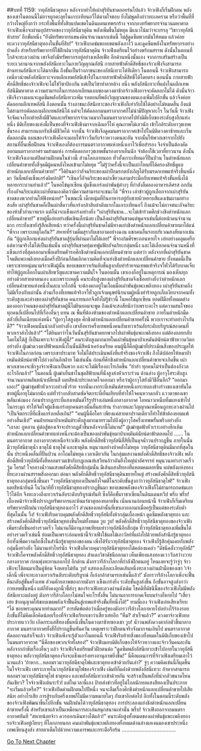 ##บทที่ 1159: วายุอัสนีธาตุทอง
หลังจากทำให้เผ่าสุริยันชาดถอยร่นไปแล้ว จ้าวเฟิงก็เริ่มฝึกตน
พลังของเขาในตอนนี้ไม่อาจบุกตะลุยในเกาะเทียนอวี่ได้ตามใจชอบ ยิ่งไม่พูดถึงอ่าวทะเลคราม หรือว่าพื้นที่ที่กว้างใหญ่ยิ่งกว่า กระทั่งพื้นที่ทั้งสิบแปดเขตในดินแดนเทพรกร้าง
จากกองทรัพยากรจำนวนมหาศาล จ้าวเฟิงเพิ่งจะผ่านอุปสรรคของวายุอัสนีธาตุดิน พลังเพิ่มขึ้นไม่หยุด มีแนวโน้มว่าจะบรรลุ ‘วิชาวายุอัสนีห้าสาย’ อีกขั้นหนึ่ง
“ยังมีทรัพยากรแขนงดินจำนวนมากเช่นนี้ ไม่สู้ดูดซึมพวกมันให้หมด แล้วค่อยทะลวงวายุอัสนีธาตุทองในขั้นที่สิบ!”
จ้าวเฟิงกดข่มขอบเขตพลังเอาไว้ และดูดซึมพลังในทรัพยากรอย่างบ้าคลั่ง
สำหรับทรัพยากรที่ใช้ฝึกฝนวายุอัสนีธาตุดิน จ้าวเฟิงเตรียมไว้อย่างพร้อมสรรพ ดังนั้นในตอนที่ใกล้จะทะลวงผ่าน เขาจึงยังมีทรัพยากรอยู่อย่างเหลือเฟือ
อีกด้านหนึ่งนั้นเอง จากการเสริมสร้างเป็นระยะเวลานานจากพลังอัสนีเทวะในกายวิญญาณอัสนี กายสายฟ้าศักดิ์สิทธิ์ของจ้าวเฟิงจึงสามารถต้านทานอัสนีเทวะได้มากขึ้น ถึงขั้นเป็นร่างภาชนะของอัสนีเทวะได้ทีเดียว
ในตอนนี้ จ้าวเฟิงสามารถเหนี่ยวนำพลังอัสนีเทวะจากผลึกเทพอัสนีเข้าไปในกายสายฟ้าศักดิ์สิทธิ์ได้โดยตรง
ตอนนั้น กายสายฟ้าศักดิ์สิทธิ์ของจ้าวเฟิงจะไม่ใช่วิชาป้องกัน แต่เป็นวิชาทำลายล้าง
อนึ่ง พลังอัสนีเทวะที่แฝงในผลึกเทพอัสนีมีมหาศาล ความสามารถในการลอกเลียนแบบของดวงตาซ้ายจ้าวเฟิงอาจจะคัดลอกไม่ได้ ดังนั้นจ้าวเฟิงจึงวางแผนจะดูดซึมพลังอัสนีเทวะเพิ่ม รอตอนที่พลังวิญญาณของตนเองเพิ่มไปอีกขั้น แล้วจึงค่อยคัดลอกผลึกเทพอัสนี
ถึงตอนนั้น ร่างภาชนะอัสนีเทวะของจ้าวเฟิงก็เท่ากับใช้ได้อย่างไม่หมดสิ้น
ถึงแม้ไม่สามารถคัดลอกผลึกเทพอัสนีได้ แต่จะให้คัดลอกมนตราอากาศก็ไม่น่ามีปัญหาอะไร
ในวันนี้ จ้าวเฟิงจึงจัดแจงโยกย้ายสิ่งมีชีวิตและทรัพยากรจำนวนมากในมนตราอากาศไปยังมิติเก็บของระดับสูงอีกแห่งหนึ่ง
มิติเก็บของแห่งนี้เป็นของที่จ้าวเฟิงชิงมาจากเฉินอวี๋ไห่ คุณภาพไม่เลวนัก เข้าใกล้ระดับอาวุธเทพชั้นรอง สามารถแบกรับสิ่งมีชีวิตได้
จากนั้น จ้าวเฟิงจึงดูดมนตราอากาศเข้าไปในมิติดวงตาซ้ายและเริ่มคัดลอกมัน
แผนของจ้าวเฟิงคือจะมอบให้จ้าววั่นกับจ้าวหวางคนละอัน จากนั้นให้พวกเขาจากไปยังสถานที่อื่นเพื่อฝึกตน
จ้าวเฟิงเองก็ต้องการมนตราอากาศแห่งหนึ่งเอาไว้เพื่อสำรอง จึงจำเป็นต้องคัดลอกมนตราอากาศรวมสามแห่ง
การคัดลอกอาวุธเทพชั้นรองยากเย็นนัก จำต้องใช้เวลาที่ยาวนาน ดังนั้นจ้าวเฟิงจึงเอาแต่ปิดด่านฝึกตนในช่วงนี้
ส่วนโลกภายนอก ทั่วทั้งเกาะเทียนอวี่ปั่นป่วน ในตำหนักแลกเปลี่ยนค้าขายทั้งสี่จุดมีผู้คนหลั่งไหลเข้ามาไม่หยุด
“ไม่รู้ว่าครั้งนี้จะเป็นเผ่าไหนที่ได้ครองสิทธิ์ดูแลตำหนักแลกเปลี่ยนค้าขาย!”
“ได้ยินมาว่าอัจฉริยะของเผ่าปีกมรกตบังเอิญได้รับมรดกเทพแท้จริงชิ้นหนึ่งมา วันนี้พลังแข็งแกร่งผิดปกติ!”
“เซินอวี่อัจฉริยะของเผ่าเขี้ยวฉลามประมือกับเทพแท้จริงขั้นหนึ่งได้หลายกระบวนท่าแล้ว!”
ในหอไข่มุกเซียน ผู้แข็งแกร่งเผ่าพันธุ์ต่างๆ ที่กำลังลิ้มลองอาหารเลิศรส ถกกันเรื่องอัจฉริยะแต่ละเผ่าที่ตนเองคิดว่ามีความสามารถจะชนะได้
“พี่จาง เล่าข่าวผู้ถูกเลือกจากเผ่าสุริยันชาดของพวกท่านให้ฟังหน่อย!”
ในขณะนี้ เด็กหนุ่มที่กินอาหารอยู่กับชายผิวหยาบสีแดงเข้มถามอย่างสงสัย
เผ่าสุริยันชาดก็เป็นเผ่าสี่ดาวที่แกร่งกล้าสิบลำดับแรกในเกาะเทียนอวี่ ถึงแม้จะไม่อาจชนะอัจฉริยะของห้าขั้วอำนาจแรก แต่ก็น่าจะแข็งแกร่งอย่างยิ่ง
“เผ่าสุริยันชาด…จะไม่เข้าร่วมศึกช่วงชิงตำหนักแลกเปลี่ยนค้าขาย!”
ชายผู้นี้เอ่ยอย่างขัดเขินเล็กน้อย เป็นถึงเผ่าสุริยันชาดแต่พูดจาเช่นนี้ต่อหน้าคนจำนวนมาก กระทั่งเขายังรู้สึกเสียหน้า
ทว่าครั้งนี้เผ่าสุริยันชาดไม่มีทางแย่งชิงตำหนักแลกเปลี่ยนค้าขายมาได้แน่
“พี่จาง เพราะเหตุใดกัน?”
สหายที่ร่วมดื่มสุรากับเขาถามอย่างฉงน
แขกคนอื่นรอบบริเวณสงสัยมากเช่นกัน
“ผู้ถูกเลือกแห่งเผ่าสุริยันชาดสู้รุ่นที่ผ่านมาไม่ได้เลย!”
พี่จางก้มศีรษะถอนหายใจ เอ่ยอย่างคลุมเครือ
แต่ความจริงไม่ได้เป็นเช่นนั้น เผ่าสุริยันชาดทุ่มเทฟูมฟักอัจฉริยะกลุ่มหนึ่ง และได้เลือกคนจำนวนหนึ่งที่แข็งแกร่งที่สุดออกมาเพื่อเตรียมตัวรอศึกชิงตำหนักแลกเปลี่ยนค้าขาย
แต่ทว่า หลังจากที่เผ่าสุริยันชาดโจมตีแพะเพลิงทองเมื่อครึ่งปีก่อนก็ล้มเลิกความคิดที่จะแย่งชิงตำหนักแลกเปลี่ยนค้าขาย
ทั้งหมดนี้เป็นเพราะชายหนุ่มนามจ้าวเฟิงผู้นั้น
ขอบเขตเทวาเร้นลับชั้นสูงกลับทำร้ายจนเทพแท้จริงจวี้หั่วได้รับบาดเจ็บ ทำให้ผู้ถูกเลือกในเผ่าเสียขวัญและขาดความมั่นใจ
ในตอนนั้น เขาเองก็อยู่ในเหตุการณ์ มองเห็นทุกอย่างด้วยสายตาตนเอง
และเพราะเหตุนี้ คนระดับสูงของเผ่าสุริยันชาดจึงเชื่ออย่างยิ่งว่าตำหนักแลกเปลี่ยนค้าขายแห่งหนึ่งในละแวกใกล้นี้ จะต้องตกอยู่ในเงื้อมมือเผ่าพันธุ์แพะเพลิงทอง เผ่าสุริยันชาดถึงไม่มีเรื่องกับเผ่านั้น
ส่วนเรื่องที่เทพแท้จริงจวี้หั่วถูกเจ้ามนุษย์นิรนามผู้หนึ่งทำร้ายถูกเก็บเงียบจากคนทั้งระดับสูงและล่างของเผ่าสุริยันชาด คนภายนอกจึงยังไม่รู้ข่าวนี้
ในหอไข่มุกเซียน ยอดฝีมือทั้งหมดต่างมองออกว่าคนของเผ่าสุริยันชาดผู้นี้ไม่ยินยอมจะพูด
ถึงแม้จะสงสัยนักว่าเพราะอะไร แต่ความสนใจของทุกคนก็เปลี่ยนไปที่เรื่องอื่นๆ แทน
ณ พื้นที่ต้องห้ามของตำหนักแลกเปลี่ยนค้าขาย ภายในตำหนักมืดสลัวที่เย็นเฉียบแห่งหนึ่ง
“ผู้อาวุโสสูงสุด ศึกชิงตำหนักแลกเปลี่ยนค้าขายครั้งนี้ พวกเราจะทำอย่างไรกันดี?”
“จ้าวเฟิงคนนั้นน่ากลัวอย่างยิ่ง เขาสังหารครึ่งเทพหนึ่งคนกับเทวาเร้นลับระดับบริบูรณ์สองคนที่พวกเราส่งไปแล้ว!”
“ได้ยินมาว่าในวันนั้นสุริยันชาดยกพวกไปเผ่าพันธุ์แพะเพลิงทอง แต่ต้องถอยกลับโดยไม่ได้สู้ ก็เป็นเพราะจ้าวเฟิงผู้นี้!”
คนระดับสูงมากมายในเผ่าพันธุ์หมาป่าเหมันต์นัยน์ตาฟ้าหวาดวิตกอย่างยิ่ง
ผู้เฒ่าดวงตาสีฟ้าคนหนึ่งในนั้นมีสีหน้าเคร่งเครียด คนผู้นี้ก็คือผู้เฒ่าที่ประเมิณสิ่งของประมูลให้จ้าวเฟิงในกาลก่อน
เพราะเขาประมาท จึงไม่ได้ประเมินพลังที่แท้จริงของจ้าวเฟิง ถึงได้ปล่อยให้หมาป่าเหมันต์นัยน์ตาฟ้าไปล่วงเกินอีกฝ่าย
ไม่เช่นนั้น ก่อนที่ศึกชิงตำหนักแลกเปลี่ยนค้าขายจะเกิดขึ้น เผ่าพวกเขาคงจะชักจูงจ้าวเฟิงมาเป็นพวก และจะไม่มีเรื่องอะไรเกิดขึ้น
“ฮ่าฮ่า ทุกคนไม่จำเป็นต้องกังวลอะไรอีกแล้ว!”
ในตอนนี้ ผู้เฒ่าเย็นชาในชุดสีฟ้าบนที่นั่งสูงส่งหัวเราะร่วน
ด้านล่าง ผู้อาวุโสระดับสูงจำนวนมากพลันหน้าเปลี่ยนสี เผยสีหน้าประหลาดใจออกมา หรือว่าผู้อาวุโสยังมีวิธีอื่นอีก?
“ออกมาเถอะ!”
ผู้เฒ่าชุดฟ้าหัวเราะอย่างชั่วร้าย
จากนั้นเงากระบี่เหมันต์สายหนึ่งกระทบลงข้างร่างของเขาทันใด
ชายผู้นี้อายุไม่มากนัก แต่ทั่วร่างกลับสาดซัดจิตกระบี่เย็นเยียบที่ทำให้ใจคนหวาดกลัว แววตาของเขาพลันเพ่งมอง ก่อนปรากฏกระบี่แสงเหมันต์ไร้รูปร่างเล่มหนึ่งกลางอากาศ ไอหนาวเหน็บทิ่มแทงเข้าไปในกระดูก ทำให้จิตใจผู้แข็งแกร่งทุกคนตรงนั้นสั่นสะท้าน ร่างกายและวิญญาณเหมือนถูกทะลวงผ่านไป
“เป็นจิตกระบี่ที่แข็งแกร่งเหลือเกิน!”
“คนผู้นี้คือใคร เพียงแค่สายตาปราดเดียวก็ทำให้ข้าต้องยอมแพ้อย่างสิ้นเชิง!”
คนฝ่ายหมาป่าเหมันต์ระดับสูงมากมายรวมไปถึงผู้อาวุโสครึ่งเทพพรั่นพรึงอย่างยิ่ง
“เอาละ กูหลาน คู่ต่อสู้ของเจ้าจะปรากฏตัวขึ้นหลังจากนี้ไม่นาน!”
ผู้เฒ่าชุดฟ้าหัวเราะอย่างฮึกเหิม
ตำหนักแลกเปลี่ยนค้าขายแห่งหนึ่งจะต้องเป็นของเผ่าพันธุ์หมาป่าเหมันต์นัยน์ตาฟ้าตลอดไป
……
ในมนตราอากาศ
กลางอากาศเหนือจ้าวเฟิง พลังศักดิ์สิทธิ์วายุอัสนีสี่สีที่เป็นดุจน้ำวนปรากฏขึ้น ภายในนั้นมีวายุอัสนีธาตุน้ำ ธาตุไม้ ธาตุไฟ และธาตุดิน หมุนวนอย่างบ้าคลั่งไม่หยุด
วายุอัสนีธาตุดินมีมากที่สุดในนั้น ประหนึ่งคลื่นที่ปั่นป่วน ถาโถมไม่หยุด
เวลาเดียวกัน ในกลุ่มแสงวนพลังศักดิ์สิทธิ์ของจ้าวเฟิง พลังศักดิ์สิทธิ์วายุอัสนีทั้งสี่หลอมรวมเข้ากับกฎเกณฑ์เสวียนอ้าวอันยิ่งใหญ่น่าอัศจรรย์ หมุนวนอย่างรวดเร็ว
วู้ม โครม!
ใจกลางน้ำวนแสงพลังศักดิ์สิทธิ์กลุ่มนั้น มีเส้นแสงสีทองที่แหลมคมลอยขึ้น แผ่พลังแห่งทองที่ทะลวงผ่านสรรพสิ่งออกมา
ต่อมา พลังศักดิ์สิทธิ์วายุอัสนีธาตุดินขยายใหญ่ สร้างพลังศักดิ์สิทธิ์วายุอัสนีธาตุทองกลุ่มหนึ่งขึ้นมา
“วายุอัสนีธาตุทองเป็นพลังโจมตีในระดับขั้นสูงกว่าวายุอัสนีธาตุไฟ!”
จ้าวเฟิงเผยสีหน้ายินดี
ในวินาทีที่วายุอัสนีธาตุทองปรากฏขึ้นมา ขอบเขตพลังของจ้าวเฟิงก็ไม่สามารถกดข่มเอาไว้ได้อีก จึงทะลวงถึงเทวาเร้นลับระดับบริบูรณ์ทันที ซึ่งก็คือขั้นราชาเซียนในดินแดนทวีป
พรึ่บ พรึ่บ!
เบื้องหน้าจ้าวเฟิงปรากฏทรัพยากรและหินแร่ธาตุทองหลายชิ้น
เนิ่นนานก่อนหน้านี้ จ้าวเฟิงก็เริ่มเตรียมทรัพยากรฝึกฝนวายุอัสนีธาตุทองเอาไว้ ส่วนของเหล่านั้นที่เขาเอาออกมาเมื่อครู่เป็นแค่ของระดับต่ำที่สุดในนั้น
วิ้ง!
จ้าวเฟิงรีบควบคุมพลังศักดิ์สิทธิ์วายุอัสนีทั้งห้ากลุ่มเบื้องหน้า ดูดซึมพลังธาตุทอง และสร้างพลังศักดิ์สิทธิ์วายุอัสนีธาตุทองขึ้นใหม่ทั้งหมด
วูบ วูบ!
พลังศักดิ์สิทธิ์วายุอัสนีธาตุทองของจ้าวเฟิงเพิ่มระดับขึ้นอย่างรวดเร็ว ไม่นานก็มีอานุภาพเทียบเท่าวายุอัสนีอีกสี่กลุ่ม
ที่วายุอัสนีธาตุทองเพิ่มขึ้นได้อย่างรวดเร็วเช่นนี้ ย่อมเป็นเพราะก่อนหน้านี้จ้าวเฟิงใช้ผลไม้เถาวัลย์ที่แฝงไปด้วยพลังสำนึกรู้ธาตุทอง อีกทั้งเพิ่มความลึกซึ้งในสำนึกรู้ธาตุทองของตน
เพิ่งได้รับวายุอัสนีธาตุทอง จ้าวเฟิงก็รู้สึกคุ้นเคยกับพลังกลุ่มนี้อย่างยิ่ง
ไม่นานเท่าไหร่นัก จ้าวเฟิงก็ควบคุมวายุอัสนีธาตุทองได้คล่องแคล่ว
“ดัชนีคลั่งวายุอัสนี!”
จ้าวเฟิงโคจรพลังศักดิ์สิทธิ์วายุอัสนีธาตุทอง สำแดงวิชาดัชนีออกมา
เห็นเพียงแสงทองแวววับสว่างวาบกลางอากาศ ก่อนพุ่งทะยานออกไป
อีกด้าน มังกรวารีล้างโลกาที่กำลังฝึกตนอยู่ ไหนเลยจะรู้ว่าจู่ๆ จ้าวเฟิงจะใช้ตนมาเป็นคู่ซ้อม จึงหลบไม่ทัน
วูบ!
แสทองเล็กละเอียดเส้นหนึ่งทะลวงผ่านฝ่ามือของเขา
‘เจ้าเด็กนี่ เพิ่งจะทะลวงเทวาเร้นลับระดับบริบูรณ์ ก็เก่งกล้าสามารถเช่นนี้แล้ว!’
มังกรวารีล้างโลกาเพิ่งจะฟื้นคืนกลับสู่ขั้นครึ่งเทพ ส่วนศักยภาพของกายมังกร แข็งแกร่งยิ่ง ระดับขั้นสูงส่งขึ้น ถึงขั้นอาจสูงส่งกว่ากายเทพขั้นหนึ่ง แต่ก็ยังคงถูกนิ้วชี้ส่งๆ ของจ้าวเฟิงทะลวงผ่านดังเดิม
โชคดีที่ดัชนีนี้ของจ้าวเฟิงไม่มีพลังอัสนีเทวะแฝงอยู่ มังกรวารีล้างโลกาไม่สนใจอะไรทั้งสิ้น ไม่นานอาการบาดเจ็บบนร่างก็หายไป
“เสี่ยวเฮย ข้าอนุญาตให้ขอบเขตพลังเจ้าฟื้นคืนสู่เทพแท้จริงขั้นที่หนึ่งได้!”
ยามนี้เอง จ้าวเฟิงเอ่ยเสียงเรียบ
“ได้ ขอบพระคุณนายท่านมาก!”
การตัดพ้อต่อว่าเมื่อครู่ของมังกรวารีล้างโลกาหายไปอย่างไร้ร่องรอย ถึงขั้นที่ไม่คิดเล็กคิดน้อยเรื่องที่จ้าวเฟิงเรียกเขาว่าเสี่ยวเฮยอีก
“หืม? สำเร็จแล้ว?”
ดวงตาจ้าวเฟิงทอประกายแวววับ
เกิดกระแสสีทองชั้นหนึ่งขึ้นในดวงตาซ้ายของเขา
วูบ!
น้ำวนพลังดวงตาก่อตัวขึ้นกลางอากาศ มนตราอากาศทั้งสี่ก็ปรากฏขึ้นทันควัน
เหตุเพราะว่าฝึกตนจริงจังมากจนเกินไป มนตราอากาศคัดลอกจนสำเร็จแล้ว จ้าวเฟิงเพิ่งจะรู้ตัวเอาในตอนนี้
จ้าวเฟิงรีบย้ายสิ่งของทั้งหมดในมิติเก็บของเข้าไปในมนตราอากาศ
“นี่คือของพวกเจ้าทั้งสอง!”
จ้าวเฟิงมอบมิติเก็บของให้จ้าวหวางและจ้าววั่นคนละอัน
หลังจากกำชับเรื่องอื่นๆ แล้ว จ้าวเฟิงจึงเตรียมตัวฝึกตนต่อ
“ดูดซึมพลังอัสนีเทวะเข้าไปภายในวายุอัสนีธาตุทอง พลังวายุอัสนีธาตุทองจึงจะแข็งแกร่งทรงอานุภาพยิ่งขึ้น!”
นี่คือแผนการที่จ้าวเฟิงเตรียมเอาไว้นานแล้ว
‘ถ้าหาก…หลอมรวมวายุอัสนีธาตุไฟและธาตุทองเข้าด้วยกันเล่า?’
จู่ๆ ความคิดเช่นนี้ก็ผุดขึ้นในใจจ้าวเฟิง
เพราะภายในวายุอัสนีธาตุไฟของจ้าวเฟิง เดิมทีก็แฝงด้วยพลังอัสนีเทวะ
ถ้าหากสามารถหลอมรวมวายุอัสนีธาตุไฟ ธาตุทอง และพลังอัสนีเทวะเข้าด้วยกัน จะสร้างเป็นพลังที่น่ากลัวขนาดไหนกันเชียว?
ใจจ้าวเฟิงเต้นระรัว!
แต่ในเวลานี้เอง ป้ายส่งข่าวที่อยู่ไม่ไกลนักทอแสงสีทองเป็นประกาย
“จะเริ่มแล้วหรือ?”
จ้าวเฟิงปิดด่านฝึกตนไปปีหนึ่ง จนจะลืมเรื่องศึกชิงตำหนักแลกเปลี่ยนค้าขายไปเสียสนิท
อย่างไรเสีย การสู้รบกับครึ่งเทพก็ไม่มีความหมายใดๆ กับเขาอีกต่อไป
อีกทั้งในตอนนี้ระดับพลังของจ้าวเฟิงพัฒนาขึ้นไปอีกขั้น จนฝึกฝนได้วายุอัสนีธาตุทอง การประลองแย่งชิงตำหนักแลกเปลี่ยนค้าขายครั้งนี้ สำหรับเขาแล้วเป็นเหมือนการละเล่นสนุกสนานเท่านั้น
พรึ่บ!
จ้าวเฟิงออกจากมนตราอากาศทันที
“สหายน้อยจ้าว ควรออกเดินทางได้แล้ว!”
คนระดับสูงทั้งหมดของเผ่าพันธุ์แพะเพลิงทองรอจ้าวเฟิงอยู่เงียบๆ ที่โลกภายนอก
คนเผ่าพันธุ์แพะเพลิงทองทั้งหมดด้านล่างแหงนมองเขาประหนึ่งเทพเซียนสูงส่ง สายตาเต็มไปด้วยความเคารพและกระตือรือร้น
....................................


[Go To Next Chapter]( ./16.md)
